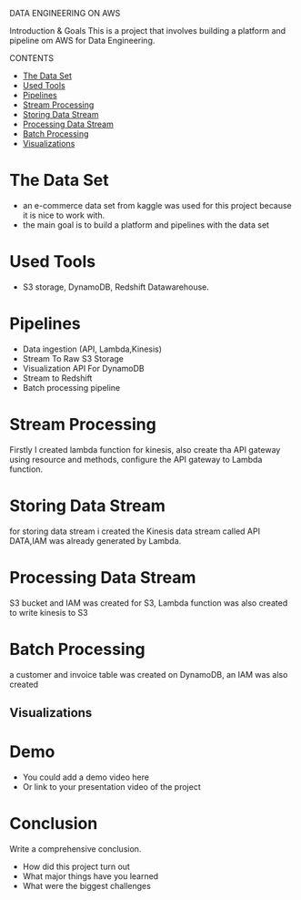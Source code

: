 
DATA ENGINEERING ON AWS

Introduction & Goals
This is a project that involves building a platform and pipeline om AWS for Data Engineering.

CONTENTS
- [The Data Set](#the-data-set)
- [Used Tools](#used-tools)
- [Pipelines](#pipelines)
- [Stream Processing](#stream-processing)
- [Storing Data Stream](#storing-data-stream)
- [Processing Data Stream](#processing-data-stream)
- [Batch Processing](#batch-processing)
- [Visualizations](#visualizations)


# The Data Set
- an e-commerce data set from kaggle was used for this project because it is nice to work with.
- the main goal is to build a platform and pipelines with the data set 

# Used Tools
- S3 storage, DynamoDB, Redshift Datawarehouse.

# Pipelines
- Data ingestion (API, Lambda,Kinesis)
- Stream To Raw S3 Storage
- Visualization API For DynamoDB
- Stream to Redshift
- Batch processing pipeline

# Stream Processing
Firstly I created lambda function for kinesis,  also create tha API gateway using resource and methods, configure the API gateway to Lambda function.

# Storing Data Stream
for storing data stream i created the Kinesis data stream called API DATA,IAM was already generated by Lambda.

# Processing Data Stream
S3 bucket and IAM was created for S3, Lambda function was also created to write kinesis to S3
# Batch Processing
a customer and invoice table was created on DynamoDB, an IAM was also created
## Visualizations

# Demo
- You could add a demo video here
- Or link to your presentation video of the project

# Conclusion
Write a comprehensive conclusion.
- How did this project turn out
- What major things have you learned
- What were the biggest challenges

